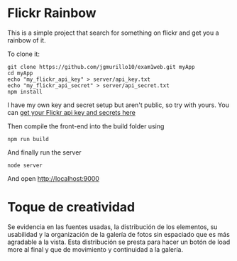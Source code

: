 # Flickr Rainbow

This is a simple project that search for something on flickr and get you a rainbow of it.

To clone it:

```
git clone https://github.com/jgmurillo10/exam1web.git myApp
cd myApp
echo "my_flickr_api_key" > server/api_key.txt
echo "my_flickr_api_secret" > server/api_secret.txt
npm install
```
I have my own key and secret setup but aren't public, so try with yours.
You can [get your Flickr api key and secrets here](https://www.flickr.com/services/apps/create/)


Then compile the front-end into the build folder using

```
npm run build
```

And finally run the server

```
node server
```
And open [http://localhost:9000](http://localhost:9000)

# Toque de creatividad
Se evidencia en las fuentes usadas, la distribución de los elementos, su usabilidad y la organización de la galería de fotos sin espaciado que es más agradable a la vista. Esta distribución se presta para hacer un botón de load more al final y que de movimiento y continuidad a la galería.

